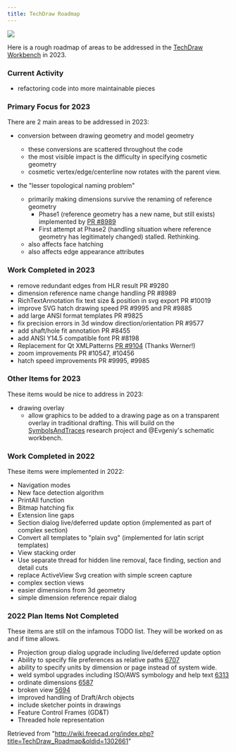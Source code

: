 ```yaml
---
title: TechDraw Roadmap
---
```


![](/images/Preferences-techdraw.svg)

Here is a rough roadmap of areas to be addressed in the [TechDraw Workbench](/TechDraw_Workbench "TechDraw Workbench") in 2023.

### Current Activity

- refactoring code into more maintainable pieces

### Primary Focus for 2023

There are 2 main areas to be addressed in 2023:

- conversion between drawing geometry and model geometry

  - these conversions are scattered throughout the code
  - the most visible impact is the difficulty in specifying cosmetic geometry
  - cosmetic vertex/edge/centerline now rotates with the parent view.

- the "lesser topological naming problem"
  - primarily making dimensions survive the renaming of reference geometry
    - Phase1 (reference geometry has a new name, but still exists) implemented by [PR #8989](https://github.com/FreeCAD/FreeCAD/pull/8989)
    - First attempt at Phase2 (handling situation where reference geometry has legitimately changed) stalled. Rethinking.
  - also affects face hatching
  - also affects edge appearance attributes

### Work Completed in 2023

- remove redundant edges from HLR result PR #9280
- dimension reference name change handling PR #8989
- RichTextAnnotation fix text size & position in svg export PR #10019
- improve SVG hatch drawing speed PR #9995 and PR #9885
- add large ANSI format templates PR #9825
- fix precision errors in 3d window direction/orientation PR #9577
- add shaft/hole fit annotation PR #8455
- add ANSI Y14.5 compatible font PR #8198
- Replacement for Qt XMLPatterns [PR #9104](https://github.com/FreeCAD/FreeCAD/pull/9104) (Thanks Werner!)
- zoom improvements PR #10547, #10456
- hatch speed improvements PR #9995, #9985

### Other Items for 2023

These items would be nice to address in 2023:

- drawing overlay
  - allow graphics to be added to a drawing page as on a transparent overlay in traditional drafting. This will build on the [SymbolsAndTraces](https://github.com/WandererFan/FreeCAD/tree/SymbolsAndTraces) research project and @Evgeniy's schematic workbench.

### Work Completed in 2022

These items were implemented in 2022:

- Navigation modes
- New face detection algorithm
- PrintAll function
- Bitmap hatching fix
- Extension line gaps
- Section dialog live/deferred update option (implemented as part of complex section)
- Convert all templates to "plain svg" (implemented for latin script templates)
- View stacking order
- Use separate thread for hidden line removal, face finding, section and detail cuts
- replace ActiveView Svg creation with simple screen capture
- complex section views
- easier dimensions from 3d geometry
- simple dimension reference repair dialog

### 2022 Plan Items Not Completed

These items are still on the infamous TODO list. They will be worked on as and if time allows.

- Projection group dialog upgrade including live/deferred update option
- Ability to specify file preferences as relative paths [6707](https://github.com/FreeCAD/FreeCAD/issues/6707)
- ability to specify units by dimension or page instead of system wide.
- weld symbol upgrades including ISO/AWS symbology and help text [6313](https://github.com/FreeCAD/FreeCAD/issues/6313)
- ordinate dimensions [6587](https://github.com/FreeCAD/FreeCAD/issues/6587)
- broken view [5694](https://github.com/FreeCAD/FreeCAD/issues/5694)
- improved handling of Draft/Arch objects
- include sketcher points in drawings
- Feature Control Frames (GD&T)
- Threaded hole representation

Retrieved from "<http://wiki.freecad.org/index.php?title=TechDraw_Roadmap&oldid=1302661>"
